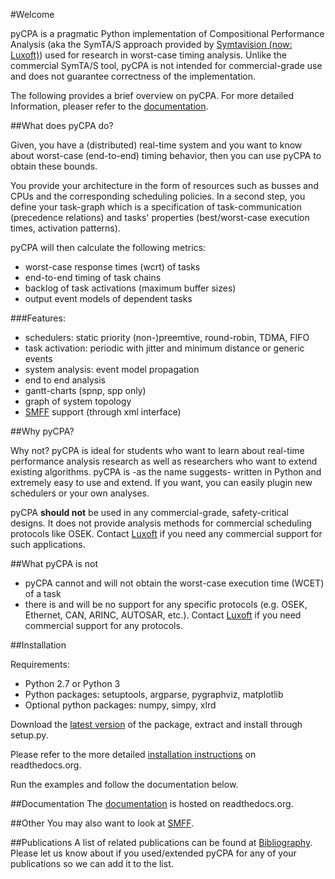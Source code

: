 #Welcome

pyCPA is a pragmatic Python implementation of Compositional Performance Analysis (aka the SymTA/S approach provided by [Symtavision (now: Luxoft)](http://www.symtavision.com)) used for research in worst-case timing analysis. Unlike the commercial SymTA/S tool, pyCPA is not intended for commercial-grade use and does not guarantee correctness of the implementation.

The following provides a brief overview on pyCPA. For more detailed Information, pleaser refer to the [documentation](https://pycpa.readthedocs.io).

##What does pyCPA do?

Given, you have a (distributed) real-time system and you want to know about worst-case (end-to-end) timing behavior, then you can use pyCPA to obtain these bounds.

You provide your architecture in the form of resources such as busses and CPUs and the corresponding scheduling policies. In a second step, you define your task-graph which is a specification of task-communication (precedence relations) and tasks' properties (best/worst-case execution times, activation patterns).

pyCPA will then calculate the following metrics:

   * worst-case response times (wcrt) of tasks
   * end-to-end timing of task chains
   * backlog of task activations (maximum buffer sizes)
   * output event models of dependent tasks

###Features:

   * schedulers: static priority (non-)preemtive, round-robin, TDMA, FIFO
   * task activation: periodic with jitter and minimum distance or generic events
   * system analysis: event model propagation
   * end to end analysis
   * gantt-charts (spnp, spp only)
   * graph of system topology
   * [SMFF](http://smff.sourceforge.net/) support (through xml interface)


##Why pyCPA?

Why not?
pyCPA is ideal for students who want to learn about real-time performance analysis research as well as researchers who want to extend existing algorithms.
pyCPA is -as the name suggests- written in Python and extremely easy to use and extend. If you want, you can easily plugin new schedulers or your own analyses.

pyCPA __should not__ be used in any commercial-grade, safety-critical designs. It does not provide analysis methods for commercial scheduling protocols like OSEK. Contact [Luxoft](https://auto.luxoft.com/uth/timing-analysis-tools/) if you need any commercial support for such applications.


##What pyCPA is not

  * pyCPA cannot and will not obtain the worst-case execution time (WCET) of a task
  * there is and will be no support for any specific protocols (e.g. OSEK, Ethernet, CAN, ARINC, AUTOSAR, etc.). Contact [Luxoft](https://auto.luxoft.com/uth/timing-analysis-tools/) if you need commercial support for any protocols.


##Installation

Requirements: 

* Python 2.7 or Python 3
* Python packages: setuptools, argparse, pygraphviz, matplotlib
* Optional python packages: numpy, simpy, xlrd

Download the [latest version](https://bitbucket.org/pycpa/pycpa) of the package, extract and install through setup.py.

Please refer to the more detailed [installation instructions](https://pycpa.readthedocs.io/en/latest/install.html) on readthedocs.org.

Run the examples and follow the documentation below.

##Documentation
The [documentation](http://readthedocs.org/docs/pycpa/en/latest/) is hosted on readthedocs.org.

##Other
You may also want to look at [SMFF](http://smff.sourceforge.net/).

##Publications
A list of related publications can be found at [Bibliography](https://pycpa.readthedocs.io/en/latest/bibliography.html).
Please let us know about if you used/extended pyCPA for any of your publications so we can add it to the list.
